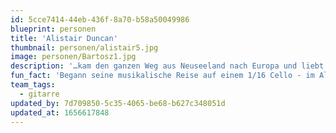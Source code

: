 ```yaml
---
id: 5cce7414-44eb-436f-8a70-b58a50049986
blueprint: personen
title: 'Alistair Duncan'
thumbnail: personen/alistair5.jpg
image: personen/Bartosz1.jpg
description: '…kam den ganzen Weg aus Neuseeland nach Europa und liebt es, Teil dieser diversen Kultur- und Musiklandschaft sein zu können. Edward interessiert sich vor allem für Projekte, die neue Perspektiven auf Musiktraditionen eröffnen, und beschäftigt sich gerne mit einem breiten Spektrum an Musik: Alte Musik, zeitgenössische Musik, Weltmusik, Kammermusik, elektronische Musik, improvisierte Musik, neu arrangierte Musik und neu komponierte Musik.'
fun_fact: 'Begann seine musikalische Reise auf einem 1/16 Cello - im Alter von 3 Jahren'
team_tags:
  - gitarre
updated_by: 7d709850-5c35-4065-be68-b627c348051d
updated_at: 1656617848
---
```

